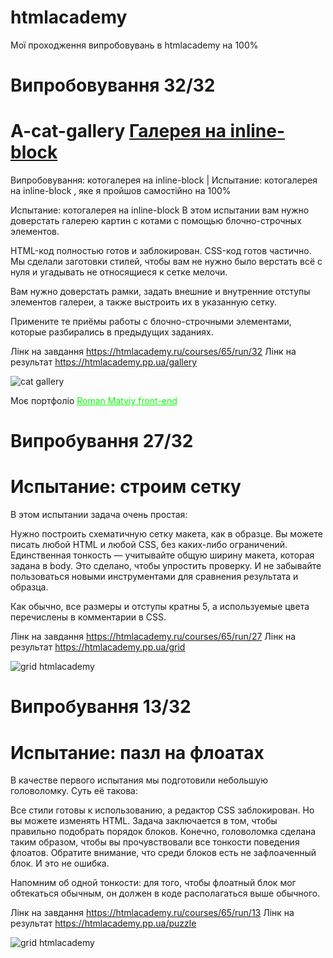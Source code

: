 # htmlacademy
Мої проходження випробовувань в htmlacademy на 100%

# Випробовування 32/32

# A-cat-gallery <a href="https://htmlacademy.pp.ua/gallery">Галерея на inline-block</a>
Випробовування: котогалерея на inline-block | Испытание: котогалерея на inline-block , яке я пройшов самостійно на 100%


Испытание: котогалерея на inline-block
В этом испытании вам нужно доверстать галерею картин с котами с помощью блочно-строчных элементов.

HTML-код полностью готов и заблокирован. CSS-код готов частично. Мы сделали заготовки стилей, чтобы вам не нужно было верстать всё с нуля и угадывать не относящиеся к сетке мелочи.

Вам нужно доверстать рамки, задать внешние и внутренние отступы элементов галереи, а также выстроить их в указанную сетку.

Примените те приёмы работы с блочно-строчными элементами, которые разбирались в предыдущих заданиях.

Лінк на завдання https://htmlacademy.ru/courses/65/run/32
Лінк на результат https://htmlacademy.pp.ua/gallery

<img src="https://htmlacademy.pp.ua/gallery/screen.png" alt="cat gallery" />

Моє портфоліо <a href="https://matviy.pp.ua" style="color: #0f0 !important">Roman Matviy front-end</a>

# Випробування 27/32

# Испытание: строим сетку
В этом испытании задача очень простая:

Нужно построить схематичную сетку макета, как в образце. Вы можете писать любой HTML и любой CSS, без каких-либо ограничений.
Единственная тонкость — учитывайте общую ширину макета, которая задана в body. Это сделано, чтобы упростить проверку. И не забывайте пользоваться новыми инструментами для сравнения результата и образца.

Как обычно, все размеры и отступы кратны 5, а используемые цвета перечислены в комментарии в CSS.

Лінк на завдання https://htmlacademy.ru/courses/65/run/27
Лінк на результат https://htmlacademy.pp.ua/grid

<img src="https://htmlacademy.pp.ua/grid/screen.png" alt="grid htmlacademy" />

# Випробування 13/32

# Испытание: пазл на флоатах
В качестве первого испытания мы подготовили небольшую головоломку. Суть её такова:

Все стили готовы к использованию, а редактор CSS заблокирован.
Но вы можете изменять HTML.
Задача заключается в том, чтобы правильно подобрать порядок блоков.
Конечно, головоломка сделана таким образом, чтобы вы прочувствовали все тонкости поведения флоатов. Обратите внимание, что среди блоков есть не зафлоаченный блок. И это не ошибка.

Напомним об одной тонкости: для того, чтобы флоатный блок мог обтекаться обычным, он должен в коде располагаться выше обычного.

Лінк на завдання https://htmlacademy.ru/courses/65/run/13
Лінк на результат https://htmlacademy.pp.ua/puzzle

<img src="https://htmlacademy.pp.ua/puzzle/screen.png" alt="grid htmlacademy" />